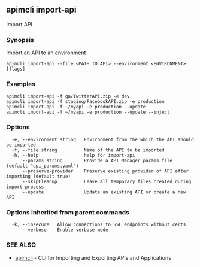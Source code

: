 ## apimcli import-api

Import API

### Synopsis


Import an API to an environment

```
apimcli import-api --file <PATH_TO_API> --environment <ENVIRONMENT> [flags]
```

### Examples

```
apimcli import-api -f qa/TwitterAPI.zip -e dev
apimcli import-api -f staging/FacebookAPI.zip -e production
apimcli import-api -f ~/myapi -e production --update
apimcli import-api -f ~/myapi -e production --update --inject
```

### Options

```
  -e, --environment string   Environment from the which the API should be imported
  -f, --file string          Name of the API to be imported
  -h, --help                 help for import-api
      --params string        Provide a API Manager params file (default "api_params.yaml")
      --preserve-provider    Preserve existing provider of API after importing (default true)
      --skipCleanup          Leave all temporary files created during import process
      --update               Update an existing API or create a new API
```

### Options inherited from parent commands

```
  -k, --insecure   Allow connections to SSL endpoints without certs
      --verbose    Enable verbose mode
```

### SEE ALSO
* [apimcli](apimcli.md)	 - CLI for Importing and Exporting APIs and Applications

